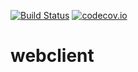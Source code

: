 [![Build Status](https://travis-ci.org/guhe/webclient.svg)](https://travis-ci.org/guhe/webclient)
[![codecov.io](https://codecov.io/github/guhe/webclient/coverage.svg)](https://codecov.io/github/guhe/webclient)

# webclient
